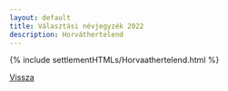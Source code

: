 ```yaml
---
layout: default
title: Választási névjegyzék 2022
description: Horváthertelend
---
```


{% include settlementHTMLs/Horvaathertelend.html %}

[Vissza](./)